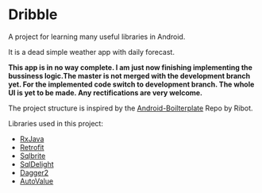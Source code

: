 # Dribble

A project for learning many useful libraries in Android. 

It is a dead simple weather app with daily forecast.

**This app is in no way complete. I am just now finishing implementing the bussiness logic.The master is not merged with the development branch yet. For the implemented code switch to development branch. The whole UI is yet to be made. Any rectifications are very welcome.**


The project structure is inspired by the [Android-Boilterplate](https://github.com/ribot/android-boilerplate) Repo by Ribot.

Libraries used in this project: 

- [RxJava][1]
- [Retrofit][2]
- [Sqlbrite][3]
- [SqlDelight][4]
- [Dagger2][5]
- [AutoValue][6]

[1]: https://github.com/ReactiveX/RxJava
[2]: https://github.com/square/retrofit
[3]: https://github.com/square/sqlbrite
[4]: https://github.com/square/sqldelight
[5]: https://github.com/google/dagger
[6]: https://github.com/google/auto/tree/master/value
